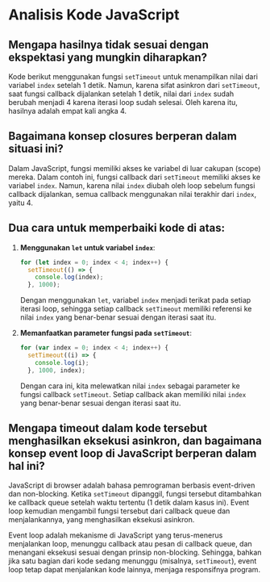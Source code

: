 # Analisis Kode JavaScript

## Mengapa hasilnya tidak sesuai dengan ekspektasi yang mungkin diharapkan?

Kode berikut menggunakan fungsi `setTimeout` untuk menampilkan nilai dari variabel `index` setelah 1 detik. Namun, karena sifat asinkron dari `setTimeout`, saat fungsi callback dijalankan setelah 1 detik, nilai dari `index` sudah berubah menjadi 4 karena iterasi loop sudah selesai. Oleh karena itu, hasilnya adalah empat kali angka 4.

## Bagaimana konsep closures berperan dalam situasi ini?

Dalam JavaScript, fungsi memiliki akses ke variabel di luar cakupan (scope) mereka. Dalam contoh ini, fungsi callback dari `setTimeout` memiliki akses ke variabel `index`. Namun, karena nilai `index` diubah oleh loop sebelum fungsi callback dijalankan, semua callback menggunakan nilai terakhir dari `index`, yaitu 4.

## Dua cara untuk memperbaiki kode di atas:

1. **Menggunakan `let` untuk variabel `index`**:

    ```javascript
    for (let index = 0; index < 4; index++) {
      setTimeout(() => {
        console.log(index);
      }, 1000);
    ```
    Dengan menggunakan `let`, variabel `index` menjadi terikat pada setiap iterasi loop, sehingga setiap callback `setTimeout` memiliki referensi ke nilai `index` yang benar-benar sesuai dengan iterasi saat itu.

2. **Memanfaatkan parameter fungsi pada `setTimeout`**:

    ```javascript
    for (var index = 0; index < 4; index++) {
      setTimeout((i) => {
        console.log(i);
      }, 1000, index);
    ```
    Dengan cara ini, kita melewatkan nilai `index` sebagai parameter ke fungsi callback `setTimeout`. Setiap callback akan memiliki nilai `index` yang benar-benar sesuai dengan iterasi saat itu.

## Mengapa timeout dalam kode tersebut menghasilkan eksekusi asinkron, dan bagaimana konsep event loop di JavaScript berperan dalam hal ini?

JavaScript di browser adalah bahasa pemrograman berbasis event-driven dan non-blocking. Ketika `setTimeout` dipanggil, fungsi tersebut ditambahkan ke callback queue setelah waktu tertentu (1 detik dalam kasus ini). Event loop kemudian mengambil fungsi tersebut dari callback queue dan menjalankannya, yang menghasilkan eksekusi asinkron.

Event loop adalah mekanisme di JavaScript yang terus-menerus menjalankan loop, menunggu callback atau pesan di callback queue, dan menangani eksekusi sesuai dengan prinsip non-blocking. Sehingga, bahkan jika satu bagian dari kode sedang menunggu (misalnya, `setTimeout`), event loop tetap dapat menjalankan kode lainnya, menjaga responsifnya program.
